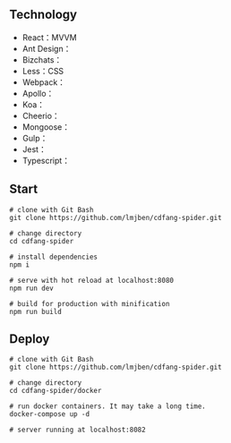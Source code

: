 ## Technology

- React：MVVM 
- Ant Design：
- Bizchats：
- Less：CSS 
- Webpack：
- Apollo：
- Koa：
- Cheerio：
- Mongoose：
- Gulp：
- Jest：
- Typescript：


## Start

```shell
# clone with Git Bash
git clone https://github.com/lmjben/cdfang-spider.git

# change directory
cd cdfang-spider

# install dependencies
npm i

# serve with hot reload at localhost:8080
npm run dev

# build for production with minification
npm run build
```

## Deploy

```shell
# clone with Git Bash
git clone https://github.com/lmjben/cdfang-spider.git

# change directory
cd cdfang-spider/docker

# run docker containers. It may take a long time.
docker-compose up -d

# server running at localhost:8082
```
